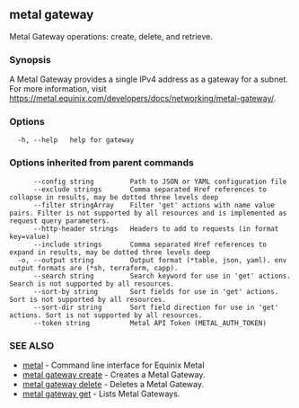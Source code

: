 ## metal gateway

Metal Gateway operations: create, delete, and retrieve.

### Synopsis

A Metal Gateway provides a single IPv4 address as a gateway for a subnet. For more information, visit https://metal.equinix.com/developers/docs/networking/metal-gateway/.

### Options

```
  -h, --help   help for gateway
```

### Options inherited from parent commands

```
      --config string         Path to JSON or YAML configuration file
      --exclude strings       Comma separated Href references to collapse in results, may be dotted three levels deep
      --filter stringArray    Filter 'get' actions with name value pairs. Filter is not supported by all resources and is implemented as request query parameters.
      --http-header strings   Headers to add to requests (in format key=value)
      --include strings       Comma separated Href references to expand in results, may be dotted three levels deep
  -o, --output string         Output format (*table, json, yaml). env output formats are (*sh, terraform, capp).
      --search string         Search keyword for use in 'get' actions. Search is not supported by all resources.
      --sort-by string        Sort fields for use in 'get' actions. Sort is not supported by all resources.
      --sort-dir string       Sort field direction for use in 'get' actions. Sort is not supported by all resources.
      --token string          Metal API Token (METAL_AUTH_TOKEN)
```

### SEE ALSO

* [metal](metal.md)	 - Command line interface for Equinix Metal
* [metal gateway create](metal_gateway_create.md)	 - Creates a Metal Gateway.
* [metal gateway delete](metal_gateway_delete.md)	 - Deletes a Metal Gateway.
* [metal gateway get](metal_gateway_get.md)	 - Lists Metal Gateways.

